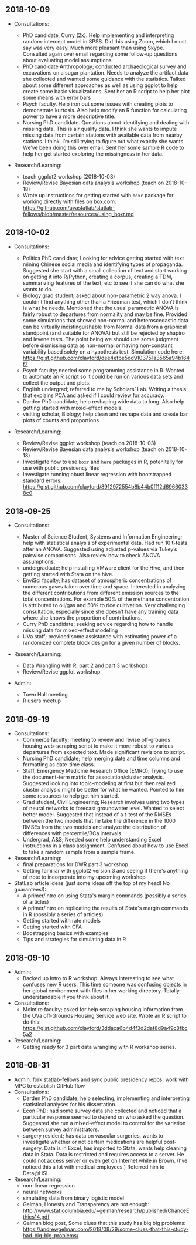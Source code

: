 ## 2018-10-09
* Consultations: 
    * PhD candidate, Curry (2x). Help implementing and interpreting random-intercept model in SPSS. Did this using Zoom, which I must say was very easy. Much more pleasant than using Skype. Consulted again over email regarding some follow-up questions about evaluating model assumptions
    * PhD candidate Anthropology; conducted archaeological survey and excavations on a sugar plantation. Needs to analyze the artifact data she collected and wanted some guidance with the statistics. Talked about some different approaches as well as using ggplot to help create some basic visualizations. Sent her an R script to help her plot some means with error bars
    * Psych faculty. Help iron out some issues with creating plots to demonstrate kurtosis. Also help modify an R function for calculating power to have a more descriptive title.
    * Nursing PhD candidate. Questions about identifying and dealing with missing data. This is air quality data. I think she wants to impute missing data from certain stations with available data from nearby stations. I think. I’m still trying to figure out what exactly she wants. We’ve been doing this over email. Sent her some sample R code to help her get started exploring the missingness in her data.

* Research/Learning:
    * teach ggplot2 workshop (2018-10-03)
    * Review/Revise Bayesian data analysis workshop (teach on 2018-10-18)
    * Wrote up instructions for getting started with `boxr` package for working directly with files on box.com: https://github.com/uvastatlab/statlab-fellows/blob/master/resources/using_boxr.md


## 2018-10-02
* Consultations: 
    * Politics PhD candidate; Looking for advice getting started with text mining Chinese social media and identifying types of propaganda. Suggested she start with a small collection of text and start working on getting it into R/Python, creating a corpus, creating a TDM, summarizing features of the text, etc to see if she can do what she wants to do. 
    * Biology grad student; asked about non-parametric 2 way anova. I couldn’t find anything other than a Friedman test, which I don’t think is what he needs. Mentioned that the usual parametric ANOVA is fairly robust to departures from normality and may be fine. Provided some simulations that showed non-normal and heteroscedastic data can be virtually indistinguishable from Normal data from a graphical standpoint (and suitable for ANOVA) but still be rejected by shapiro and levene tests. The point being we should use some judgment before dismissing data as non-normal or having non-constant variability based solely on a hypothesis test. Simulation code here: https://gist.github.com/clayford/dee4efbe5dd9103751a3565a94b164f7
    * Psych faculty; needed some programming assistance in R. Wanted to automate an R script so it could be run on various data sets and collect the output and plots.
    * English undergrad; referred to me by Scholars’ Lab. Writing a thesis that explains PCA and asked if I could review for accuracy.
    * Darden PhD candidate; help reshaping wide data to long. Also help getting started with mixed-effect models.
    * visiting scholar, Biology; help clean and reshape data and create bar plots of counts and proportions

* Research/Learning: 
    * Review/Revise ggplot workshop (teach on 2018-10-03)
    * Review/Revise Bayesian data analysis workshop (teach on 2018-10-18)
    * Investigate how to use `boxr` and `here` packages in R, potenitally for use with public presidency files
    * Investigate running obust linear regression with bootstrapped standard errors: https://gist.github.com/clayford/8912972554b8b44b0ff12d69660338c0

## 2018-09-25
* Consultations: 
    * Master of Science Student, Systems and Information Engineering; help with statistical analysis of experimental data. Had run 10 t-tests after an ANOVA. Suggested using adjusted p-values via Tukey’s pairwise comparisons. Also review how to check ANOVA assumptions.
    * undergraduate; help installing VMware client for the Hive, and then getting started with Stata on the hive.
    * EnviSci faculty; has dataset of atmospheric concentrations of numerous gases taken over time and space. Interested in analyzing the different contributions from different emission sources to the total concentrations. For example 50% of the methane concentration is attributed to oil/gas and 50% to rice cultivation. Very challenging consultation, especially since she doesn’t have any training data where she knows the proportion of contributions. 
    * Curry PhD candidate; seeking advice regarding how to handle missing data for mixed-effect modeling
    * UVa staff; provided some assistance with estimating power of a randomized complete block design for a given number of blocks.

* Research/Learning: 
    * Data Wrangling with R, part 2 and part 3 workshops
    * Review/Revise ggplot workshop

* Admin:
    * Town Hall meeting
    * R users meetup


## 2018-09-19
* Consultations: 
    * Commerce faculty; meeting to review and revise off-grounds housing web-scraping script to make it more robust to various departures from expected text. Made significant revisions to script.
    * Nursing PhD candidate; help merging date and time columns and formatting as date-time class. 
    * Staff, Emergency Medicine Research Office (EMRO); Trying to use the document-term matrix for association/cluster analysis. Suggested looking into topic-modeling at first but then realized cluster analysis might be better for what he wanted. Pointed to him some resources to help get him started. 
    * Grad student, Civil Engineering; Research involves using two types of neural networks to forecast groundwater level. Wanted to select better model. Suggested that instead of a t-test of the RMSEs between the two models that he take the difference in the 1000 RMSEs from the two models and analyze the distribution of differences with percentile/BCa intervals.
    * Undergrad, A&S; Needed some help understanding Excel instructions in a class assignment. Confused about how to use Excel to take a random sample from a sample frame.
* Research/Learning: 
    * final preparations for DWR part 3 workshop
    * Getting familiar with ggplot2 version 3 and seeing if there's anything of note to incorporate into my upcoming workshop
* StatLab article ideas (just some ideas off the top of my head! No guarantees!):
    * A primer/intro on using Stata's margin commands (possibly a series of articles)
    * A primer/intro on replicating the results of Stata's margin commands in R (possibly a series of articles)
    * Getting started with rate models
    * Getting started with CFA
    * Boostrapping basics with examples
    * Tips and strategies for simulating data in R


## 2018-09-10
* Admin:
    * Backed up Intro to R workshop. Always interesting to see what confuses new R users. This time someone was confusing objects in her global environment with files in her working directory. Totally understandable if you think about it.
* Consultations:
    * McIntire faculty; asked for help scraping housing information from the UVa off-Grounds Housing Service web site. Wrote an R script to do this: https://gist.github.com/clayford/3ddaca6b4d4f3d2daf8d9a49c8fbc5a2
* Research/Learning:
    * Getting ready for 3 part data wrangling with R workshop series.


## 2018-08-31
* Admin: fork statlab-fellows and sync public presidency repos; work with MPC to establish GitHub flow
* Consultations: 
    * Darden PhD candidate; help selecting, implementing and interpreting statistical analyses for his dissertation. 
    * Econ PhD; had some survey data she collected and noticed that a particular response seemed to depend on who asked the question. Suggested she run a mixed-effect model to control for the variation between survey administrators.
    * surgery resident; has data on vascular surgeries, wants to investigate whether or not certain medications are helpful post-surgery. Data is in Excel, has imported to Stata, wants help cleaning data in Stata. Data is restricted and requires access to a server. He could not access server or even get on Internet while in Brown. (I’ve noticed this a lot with medical employees.) Referred him to Data@HSL.
* Research/Learning:
    * non-linear regression
    * neural networks
    * simulating data from binary logistic model
    * Gelman, Honesty and Transparency are not enough: http://www.stat.columbia.edu/~gelman/research/published/ChanceEthics14.pdf
    * Gelman blog post, Some clues that this study has big big problems:
https://andrewgelman.com/2018/08/29/some-clues-that-this-study-had-big-big-problems/

